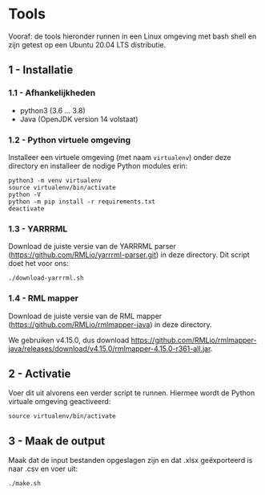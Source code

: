 # Tools

Vooraf: de tools hieronder runnen in een Linux omgeving met bash shell en zijn getest op een Ubuntu 20.04 LTS distributie.

## 1 - Installatie

### 1.1 - Afhankelijkheden
* python3 (3.6 ... 3.8)
* Java (OpenJDK version 14 volstaat)

### 1.2 - Python virtuele omgeving
Installeer een virtuele omgeving (met naam `virtualenv`) onder deze directory en installeer de nodige Python modules erin:
```shell
python3 -m venv virtualenv
source virtualenv/bin/activate
python -V
python -m pip install -r requirements.txt 
deactivate
```

### 1.3 - YARRRML
Download de juiste versie van de YARRRML parser (https://github.com/RMLio/yarrrml-parser.git) in deze directory.
Dit script doet het voor ons:
```shell
./download-yarrrml.sh
```

### 1.4 - RML mapper
Download de juiste versie van de RML mapper (https://github.com/RMLio/rmlmapper-java) in deze directory.

We gebruiken v4.15.0, dus download https://github.com/RMLio/rmlmapper-java/releases/download/v4.15.0/rmlmapper-4.15.0-r361-all.jar.

## 2 - Activatie
Voer dit uit alvorens een verder script te runnen. Hiermee wordt de Python virtuale omgeving geactiveerd:
```shell
source virtualenv/bin/activate
```

## 3 - Maak de output
Maak dat de input bestanden opgeslagen zijn en dat .xlsx geëxporteerd is naar .csv en voer uit:
```shell
./make.sh
```
